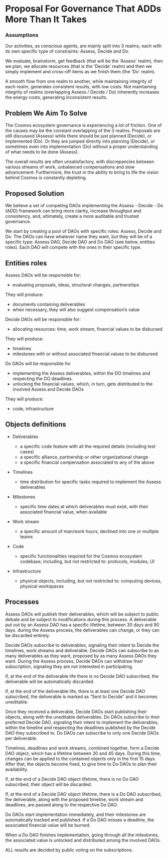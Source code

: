 # Proposal For Governance That ADDs More Than It Takes


### Assumptions

Our activities, as conscious agents, are mainly split into 3 realms, each with its own specific type of constraints: Assess, Decide and Do.

We evaluate, brainstorm, get feedback (that will be the 'Assess' realm), then we plan, we allocate resources (that is the 'Decide' realm) and then we simply implement and cross-off items as we finish them (the 'Do' realm).

A smooth flow from one realm to another, while maintaining integrity of each realm, generates consistent results, with low costs. Not maintaining integrity of realms (overlapping Assess / Decide / Do) inherently increases the energy costs, generating inconsistent results.

## Problem We Aim To Solve

The Cosmos ecosystem governance is experiencing a lot of friction. One of the causes may be the constant overlapping of the 3 realms. Proposals are still discussed (Assess) while there should be just planned (Decide), or implemented (Do). Or they are jumped directly into planning (Decide), or sometimes even into implementation (Do) without a proper understanding of what needs to be done (Assess). 

The overall results are often unsatisfactory, with discrepancies between various streams of work, unbalanced compensations and slow advancement. Furthermore, the trust in the ability to bring to life the vision behind Cosmos is constantly depleting.

## Proposed Solution

We believe a set of competing DAOs implementing the Assess - Decide - Do (ADD) framework can bring more clarity, increase throughput and consistency, and, ultimately, create a more auditable and trusted governance.

We start by creating a pool of DAOs with specific roles: Assess, Decide and Do. The DAOs can have whatever name they want, but they will be of a specific type: Assess DAO, Decide DAO and Do DAO (see below, entities roles). Each DAO will compete with the ones in their specific type.

## Entities roles

Assess DAOs will be responsible for:
- evaluating proposals, ideas, structural changes, partnerships

They will produce:
- documents containing deliverables
- when necessary, they will also suggest compensation’s value

Decide DAOs will be responsible for:
- allocating resources: time, work stream, financial values to be disbursed

They will produce:
- timelines
- milestones with or without associated financial values to be disbursed

Do DAOs will be responsible for 
- implementing the Assess deliverables, within the DO timelines and respecting the DO deadlines.
- unlocking the financial values, which, in turn, gets distributed to the involved Assess and Decide DAOs

They will produce:
- code, infrastructure

## Objects definitions

- Deliverables
	- a specific code feature with all the required details (including test cases)
	- a specific alliance, partnership or other organizational change
	- a specific financial compensation associated to any of the above

- Timelines
	- time distribution for specific tasks required to implement the Assess deliverables

- Milestones
	- specific time dates at which deliverables must exist, with their associated financial value, when available

- Work stream
	- a specific amount of man/work hours, declined into one or multiple teams

- Code
	- specific functionalities required for the Cosmos ecosystem codebase, including, but not restricted to: protocols, modules, UI

- Infrastructure
	- physical objects, including, but not restricted to: computing devices, physical workspaces

## Processes

Assess DAOs will publish their deliverables, which will be subject to public debate and be subject to modifications during this process. A deliverable put out by an Assess DAO has a specific lifetime, between 30 days and 90 days. during the Assess process, the deliverables can change, or they can be discarded entirely.

Decide DAOs subscribe to deliverables, signaling their intent to Decide the timelines, work streams and deliverable. Decide DAOs can subscribe to as many deliverables as they want, proposed by as many Assess DAOs they want. During the Assess process, Decide DAOs can withdraw their subscription, signaling they are not interested in participating.

If, at the end of the deliverable life there is no Decide DAO subscribed, the deliverable will be automatically discarded.

If, at the end of the deliverable life, there is at least one Decide DAO subscribed, the deliverable is marked as “Sent to Decide” and it becomes uneditable.

Once they received a deliverable, Decide DAOs start publishing their objects, along with the uneditable deliverables. Do DAOs subscribe to their preferred Decide DAO, signaling their intent to implement the deliverables, within the timeline and respecting the deadlines published by the Decide DAO they subscribed to. Do DAOs can subscribe to only one Decide DAOs per deliverable.

Timelines, deadlines and work streams, combined together, form a Decide DAO object, which has a lifetime between 30 and 45 days. During this time, changes can be applied to the contained objects only in the first 15 days. After that, the objects become fixed, to give time to Do DAOs to plan their availability.

If, at the end of a Decide DAO object lifetime, there is no Do DAO subscribed, their object will be discarded.

If, at the end of a Decide DAO object lifetime, there is a Do DAO subscribed, the deliverable, along with the proposed timeline, work stream and deadlines, are passed along to the respective Do DAO.

Do DAOs start implementation immediately, and their milestones are automatically tracked and published. If a Do DAO misses a deadline, the associated financial value will be burned.

When a Do DAO finishes implementation, going through all the milestones, the associated value is unlocked and distributed among the involved DAOs.

ALL results are decided by public voting on the subscriptions.
